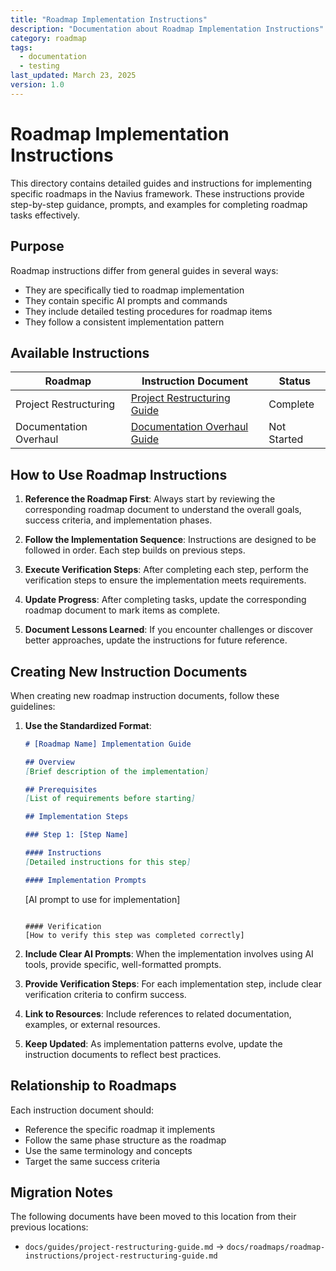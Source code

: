 ```yaml
---
title: "Roadmap Implementation Instructions"
description: "Documentation about Roadmap Implementation Instructions"
category: roadmap
tags:
  - documentation
  - testing
last_updated: March 23, 2025
version: 1.0
---
```

# Roadmap Implementation Instructions

This directory contains detailed guides and instructions for implementing specific roadmaps in the Navius framework. These instructions provide step-by-step guidance, prompts, and examples for completing roadmap tasks effectively.

## Purpose

Roadmap instructions differ from general guides in several ways:
- They are specifically tied to roadmap implementation
- They contain specific AI prompts and commands
- They include detailed testing procedures for roadmap items
- They follow a consistent implementation pattern

## Available Instructions

| Roadmap | Instruction Document | Status |
|---------|----------------------|--------|
| Project Restructuring | [Project Restructuring Guide](project-restructuring-guide.md) | Complete |
| Documentation Overhaul | [Documentation Overhaul Guide](documentation-overhaul-guide.md) | Not Started |

## How to Use Roadmap Instructions

1. **Reference the Roadmap First**: Always start by reviewing the corresponding roadmap document to understand the overall goals, success criteria, and implementation phases.

2. **Follow the Implementation Sequence**: Instructions are designed to be followed in order. Each step builds on previous steps.

3. **Execute Verification Steps**: After completing each step, perform the verification steps to ensure the implementation meets requirements.

4. **Update Progress**: After completing tasks, update the corresponding roadmap document to mark items as complete.

5. **Document Lessons Learned**: If you encounter challenges or discover better approaches, update the instructions for future reference.

## Creating New Instruction Documents

When creating new roadmap instruction documents, follow these guidelines:

1. **Use the Standardized Format**:
   ```markdown
   # [Roadmap Name] Implementation Guide
   
   ## Overview
   [Brief description of the implementation]
   
   ## Prerequisites
   [List of requirements before starting]
   
   ## Implementation Steps
   
   ### Step 1: [Step Name]
   
   #### Instructions
   [Detailed instructions for this step]
   
   #### Implementation Prompts
   ```
   [AI prompt to use for implementation]
   ```
   
   #### Verification
   [How to verify this step was completed correctly]
   ```

2. **Include Clear AI Prompts**: When the implementation involves using AI tools, provide specific, well-formatted prompts.

3. **Provide Verification Steps**: For each implementation step, include clear verification criteria to confirm success.

4. **Link to Resources**: Include references to related documentation, examples, or external resources.

5. **Keep Updated**: As implementation patterns evolve, update the instruction documents to reflect best practices.

## Relationship to Roadmaps

Each instruction document should:
- Reference the specific roadmap it implements
- Follow the same phase structure as the roadmap
- Use the same terminology and concepts
- Target the same success criteria

## Migration Notes

The following documents have been moved to this location from their previous locations:
- `docs/guides/project-restructuring-guide.md` → `docs/roadmaps/roadmap-instructions/project-restructuring-guide.md` 
